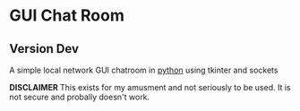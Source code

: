 # GUI Chat Room
## Version Dev

A simple local network GUI chatroom in [python](www.python.org) using tkinter and sockets

**DISCLAIMER** This exists for my amusment and not seriously to be used. It is not secure and probally doesn't work.


